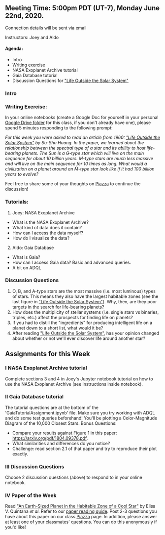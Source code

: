 ## Meeting Time: 5:00pm PDT (UT-7), Monday June 22nd, 2020.
Connection details will be sent via email

Instructors: Joey and Aldo

#### Agenda:
* Intro
* Writing exercise
* NASA Exoplanet Archive tutorial
* Gaia Database tutorial
* Discussion Questions for ["Life Outside the Solar System"](https://drive.google.com/file/d/1V9Aw3sex06C6Gtlo7yzfwpsQZ2VUP9BZ/view?usp=sharing)

### Intro

### Writing Exercise:
In your online notebooks (create a Google Doc for yourself in your personal [Google Drive folder](https://drive.google.com/drive/folders/1OvyqtCVJ9pP1dbwtozxFjz5VudCTxZdq?usp=sharing) for this class, if you don't already have one), please spend 5 minutes responding to the following prompt:

*For this week you were asked to read an article from 1960: ["Life Outside the Solar System"](https://drive.google.com/file/d/1V9Aw3sex06C6Gtlo7yzfwpsQZ2VUP9BZ/view?usp=sharing) by Su-Shu Huang. In the paper, we learned about the relationship between the spectral type of a star and its ability to host life-bearing planets. The Sun is a G-type star which will live on the main sequence for about 10 billion years. M-type stars are much less massive and will live on the main sequence for 10 times as long. What would a civilization on a planet around an M-type star look like if it had 100 billion years to evolve?*

Feel free to share some of your thoughts on [Piazza](https://piazza.com/intro_to_astro/summer2020/astr101/home) to continue the discussion!

### Tutorials:
1. Joey: NASA Exoplanet Archive
  - What is the NASA Exoplanet Archive?
  - What kind of data does it contain?
  - How can I access the data myself?
  - How do I visualize the data?

2. Aldo: Gaia Database
  - What is Gaia?
  - How can I access Gaia data? Basic and advanced queries.
  - A bit on ADQL


### Discussion Questions
1. O, B, and A-type stars are the most massive (i.e. most luminous) types of stars. This means they also have the largest habitable zones (see the last figure in ["Life Outside the Solar System"](https://drive.google.com/file/d/1V9Aw3sex06C6Gtlo7yzfwpsQZ2VUP9BZ/view?usp=sharing)). Why, then, are they poor targets in the search for life-bearing planets?
2. How does the multiplicity of stellar systems (i.e. single stars vs binaries, triples, etc.) affect the prospects for finding life on planets?
3. If you had to distill the "ingredients" for producing intelligent life on a planet down to a short list, what would it be?
4. After reading ["Life Outside the Solar System"](https://drive.google.com/file/d/1V9Aw3sex06C6Gtlo7yzfwpsQZ2VUP9BZ/view?usp=sharing), has your opinion changed about whether or not we'll ever discover life around another star?

## Assignments for this Week

### I NASA Exoplanet Archive tutorial
Complete sections 3 and 4 in Joey's Jupyter notebook tutorial on how to use the NASA Exoplanet Archive (see instructions inside notebook).

### II Gaia Database tutorial
The tutorial questions are at the bottom of the 'GaiaTutorialAssignment.ipynb' file. Make sure you try working with ADQL and do some test queries beforehand! You'll be plotting a Color-Magnitude Diagram of the 10,000 Closest Stars.
Bonus Questions: 
  - Compare your results against Figure 1 in this paper: https://arxiv.org/pdf/1804.09378.pdf. 
  - What similarities and differences do you notice? 
  - Challenge: read section 2.1 of that paper and try to reproduce their plot exactly.
### III Discussion Questions
Choose 2 discussion questions (above) to respond to in your online notebook.

### IV Paper of the Week
Read ["An Earth-Sized Planet in the Habitable Zone of a Cool Star"](https://drive.google.com/file/d/14CJ_VsCKg09JYu_hfp2icFW2ZIIJ_c4o/view?usp=sharing) by Elisa V. Quintana *et al*. Refer to our [paper reading guide](https://github.com/howardisaacson/Intro-to-Astro-2020/blob/master/Week1_Intro_unix_python/how_to_read_scientific_papers.md). Post 2-3 questions you have about this paper on our class [Piazza](https://piazza.com/intro_to_astro/summer2020/astr101/home) page. In addition, please answer at least one of your classmates' questions. You can do this anonymously if you'd like!
